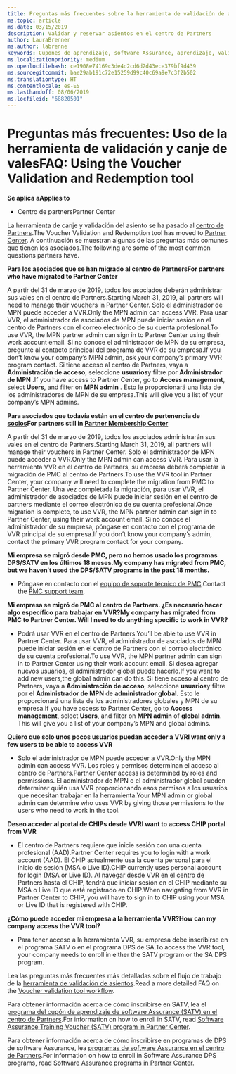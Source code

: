 ```yaml
---
title: Preguntas más frecuentes sobre la herramienta de validación de asientos | Centro de Partners
ms.topic: article
ms.date: 03/15/2019
description: Validar y reservar asientos en el centro de Partners
author: LauraBrenner
ms.author: labrenne
keywords: Cupones de aprendizaje, software Assurance, aprendizaje, validar vales, reservar justificante
ms.localizationpriority: medium
ms.openlocfilehash: ce1908e74169c3de4d2cd6d2d43ece379bf9d439
ms.sourcegitcommit: bae29ab191c72e15259d99c40c69a9e7c3f2b502
ms.translationtype: HT
ms.contentlocale: es-ES
ms.lasthandoff: 08/06/2019
ms.locfileid: "68820501"
---
```

# <a name="faq-using-the-voucher-validation-and-redemption-tool"></a><span data-ttu-id="71cf3-104">Preguntas más frecuentes: Uso de la herramienta de validación y canje de vales</span><span class="sxs-lookup"><span data-stu-id="71cf3-104">FAQ: Using the Voucher Validation and Redemption tool</span></span> 

<span data-ttu-id="71cf3-105">**Se aplica a**</span><span class="sxs-lookup"><span data-stu-id="71cf3-105">**Applies to**</span></span>

- <span data-ttu-id="71cf3-106">Centro de partners</span><span class="sxs-lookup"><span data-stu-id="71cf3-106">Partner Center</span></span>

<span data-ttu-id="71cf3-107">La herramienta de canje y validación del asiento se ha pasado al [centro de Partners](https://partner.microsoft.com/pcv/dashboard/overview).</span><span class="sxs-lookup"><span data-stu-id="71cf3-107">The Voucher Validation and Redemption tool has moved to [Partner Center](https://partner.microsoft.com/pcv/dashboard/overview).</span></span> <span data-ttu-id="71cf3-108">A continuación se muestran algunas de las preguntas más comunes que tienen los asociados.</span><span class="sxs-lookup"><span data-stu-id="71cf3-108">The following are some of the most common questions partners have.</span></span> 

<span data-ttu-id="71cf3-109">**Para los asociados que se han migrado al centro de Partners**</span><span class="sxs-lookup"><span data-stu-id="71cf3-109">**For partners who have migrated to Partner Center**</span></span>

 <span data-ttu-id="71cf3-110">A partir del 31 de marzo de 2019, todos los asociados deberán administrar sus vales en el centro de Partners.</span><span class="sxs-lookup"><span data-stu-id="71cf3-110">Starting March 31, 2019, all partners will need to manage their vouchers in Partner Center.</span></span> <span data-ttu-id="71cf3-111">Solo el administrador de MPN puede acceder a VVR.</span><span class="sxs-lookup"><span data-stu-id="71cf3-111">Only the MPN admin can access VVR.</span></span> <span data-ttu-id="71cf3-112">Para usar VVR, el administrador de asociados de MPN puede iniciar sesión en el centro de Partners con el correo electrónico de su cuenta profesional.</span><span class="sxs-lookup"><span data-stu-id="71cf3-112">To use VVR, the MPN partner admin can sign in to Partner Center using their work account email.</span></span> <span data-ttu-id="71cf3-113">Si no conoce el administrador de MPN de su empresa, pregunte al contacto principal del programa de VVR de su empresa.</span><span class="sxs-lookup"><span data-stu-id="71cf3-113">If you don’t know your company’s MPN admin, ask your company’s primary VVR program contact.</span></span>  <span data-ttu-id="71cf3-114">Si tiene acceso al centro de Partners, vaya a **Administración de acceso**, seleccione **usuarios**y filtre por **Administrador de MPN** .</span><span class="sxs-lookup"><span data-stu-id="71cf3-114">If you have access to Partner Center, go to **Access management**, select **Users**, and filter on **MPN admin** .</span></span> <span data-ttu-id="71cf3-115">Esto le proporcionará una lista de los administradores de MPN de su empresa.</span><span class="sxs-lookup"><span data-stu-id="71cf3-115">This will give you a list of your company’s MPN admins.</span></span>  

<span data-ttu-id="71cf3-116">**Para asociados que todavía están en el centro de pertenencia de [socios](https://partner.microsoft.com/)**</span><span class="sxs-lookup"><span data-stu-id="71cf3-116">**For partners still in [Partner Membership Center](https://partner.microsoft.com/)**</span></span>

<span data-ttu-id="71cf3-117">A partir del 31 de marzo de 2019, todos los asociados administrarán sus vales en el centro de Partners.</span><span class="sxs-lookup"><span data-stu-id="71cf3-117">Starting March 31, 2019, all partners will manage their vouchers in Partner Center.</span></span> <span data-ttu-id="71cf3-118">Solo el administrador de MPN puede acceder a VVR.</span><span class="sxs-lookup"><span data-stu-id="71cf3-118">Only the MPN admin can access VVR.</span></span> <span data-ttu-id="71cf3-119">Para usar la herramienta VVR en el centro de Partners, su empresa deberá completar la migración de PMC al centro de Partners.</span><span class="sxs-lookup"><span data-stu-id="71cf3-119">To use the VVR tool in Partner Center, your company will need to complete the migration from PMC to Partner Center.</span></span> <span data-ttu-id="71cf3-120">Una vez completada la migración, para usar VVR, el administrador de asociados de MPN puede iniciar sesión en el centro de partners mediante el correo electrónico de su cuenta profesional.</span><span class="sxs-lookup"><span data-stu-id="71cf3-120">Once migration is complete, to use VVR, the MPN partner admin can sign in to Partner Center, using their work account email.</span></span> <span data-ttu-id="71cf3-121">Si no conoce el administrador de su empresa, póngase en contacto con el programa de VVR principal de su empresa.</span><span class="sxs-lookup"><span data-stu-id="71cf3-121">If you don’t know your company’s admin, contact the primary VVR program contact for your company.</span></span>  


<span data-ttu-id="71cf3-122">**Mi empresa se migró desde PMC, pero no hemos usado los programas DPS/SATV en los últimos 18 meses.**</span><span class="sxs-lookup"><span data-stu-id="71cf3-122">**My company has migrated from PMC, but we haven’t used the DPS/SATV programs in the past 18 months.**</span></span>

- <span data-ttu-id="71cf3-123">Póngase en contacto con el [equipo de soporte técnico de PMC](mailto:proghelp@microsoft.com).</span><span class="sxs-lookup"><span data-stu-id="71cf3-123">Contact the [PMC support team](mailto:proghelp@microsoft.com).</span></span> 


<span data-ttu-id="71cf3-124">**Mi empresa se migró de PMC al centro de Partners. ¿Es necesario hacer algo específico para trabajar en VVR?**</span><span class="sxs-lookup"><span data-stu-id="71cf3-124">**My company has migrated from PMC to Partner Center. Will I need to do anything specific to work in VVR?**</span></span> 

- <span data-ttu-id="71cf3-125">Podrá usar VVR en el centro de Partners.</span><span class="sxs-lookup"><span data-stu-id="71cf3-125">You’ll be able to use VVR in Partner Center.</span></span>  <span data-ttu-id="71cf3-126">Para usar VVR, el administrador de asociados de MPN puede iniciar sesión en el centro de Partners con el correo electrónico de su cuenta profesional.</span><span class="sxs-lookup"><span data-stu-id="71cf3-126">To use VVR, the MPN partner admin can sign in to Partner Center using their work account email.</span></span> <span data-ttu-id="71cf3-127">Si desea agregar nuevos usuarios, el administrador global puede hacerlo.</span><span class="sxs-lookup"><span data-stu-id="71cf3-127">If you want to add new users,the global admin can do this.</span></span> <span data-ttu-id="71cf3-128">Si tiene acceso al centro de Partners, vaya a **Administración de acceso**, seleccione **usuarios**y filtre por el **Administrador de MPN** de **administrador global**. Esto le proporcionará una lista de los administradores globales y MPN de su empresa.</span><span class="sxs-lookup"><span data-stu-id="71cf3-128">If you have access to Partner Center, go to **Access management**, select **Users**, and filter on **MPN admin** of **global admin**. This will give you a list of your company’s MPN and global admins.</span></span>  

<span data-ttu-id="71cf3-129">**Quiero que solo unos pocos usuarios puedan acceder a VVR**</span><span class="sxs-lookup"><span data-stu-id="71cf3-129">**I want only a few users to be able to access VVR**</span></span>

- <span data-ttu-id="71cf3-130">Solo el administrador de MPN puede acceder a VVR.</span><span class="sxs-lookup"><span data-stu-id="71cf3-130">Only the MPN admin can access VVR.</span></span> <span data-ttu-id="71cf3-131">Los roles y permisos determinan el acceso al centro de Partners.</span><span class="sxs-lookup"><span data-stu-id="71cf3-131">Partner Center access is determined by roles and permissions.</span></span> <span data-ttu-id="71cf3-132">El administrador de MPN o el administrador global pueden determinar quién usa VVR proporcionando esos permisos a los usuarios que necesitan trabajar en la herramienta.</span><span class="sxs-lookup"><span data-stu-id="71cf3-132">Your MPN admin or global admin can determine who uses VVR by giving those permissions to the users who need to work in the tool.</span></span>

<span data-ttu-id="71cf3-133">**Deseo acceder al portal de CHIPs desde VVR**</span><span class="sxs-lookup"><span data-stu-id="71cf3-133">**I want to access CHIP portal from VVR**</span></span>

- <span data-ttu-id="71cf3-134">El centro de Partners requiere que inicie sesión con una cuenta profesional (AAD).</span><span class="sxs-lookup"><span data-stu-id="71cf3-134">Partner Center requires you to login with a work account (AAD).</span></span>  <span data-ttu-id="71cf3-135">El CHIP actualmente usa la cuenta personal para el inicio de sesión (MSA o Live ID).</span><span class="sxs-lookup"><span data-stu-id="71cf3-135">CHIP currently uses personal account for login (MSA or Live ID).</span></span>  <span data-ttu-id="71cf3-136">Al navegar desde VVR en el centro de Partners hasta el CHIP, tendrá que iniciar sesión en el CHIP mediante su MSA o Live ID que esté registrado en CHIP.</span><span class="sxs-lookup"><span data-stu-id="71cf3-136">When navigating from VVR in Partner Center to CHIP, you will have to sign in to CHIP using your MSA or Live ID that is registered with CHIP.</span></span>

<span data-ttu-id="71cf3-137">**¿Cómo puede acceder mi empresa a la herramienta VVR?**</span><span class="sxs-lookup"><span data-stu-id="71cf3-137">**How can my company access the VVR tool?**</span></span>

- <span data-ttu-id="71cf3-138">Para tener acceso a la herramienta VVR, su empresa debe inscribirse en el programa SATV o en el programa DPS de SA.</span><span class="sxs-lookup"><span data-stu-id="71cf3-138">To access the VVR tool, your company needs to enroll in either the SATV program or the SA DPS program.</span></span>

<span data-ttu-id="71cf3-139">Lea las preguntas más frecuentes más detalladas sobre el flujo de trabajo de la [herramienta de validación de asientos](https://query.prod.cms.rt.microsoft.com/cms/api/am/binary/RE3kz5o).</span><span class="sxs-lookup"><span data-stu-id="71cf3-139">Read a more detailed FAQ on the [Voucher validation tool workflow](https://query.prod.cms.rt.microsoft.com/cms/api/am/binary/RE3kz5o).</span></span>

<span data-ttu-id="71cf3-140">Para obtener información acerca de cómo inscribirse en SATV, lea el [programa del cupón de aprendizaje de software Assurance (SATV) en el centro de Partners](software-assurance-satv.md).</span><span class="sxs-lookup"><span data-stu-id="71cf3-140">For information on how to enroll in SATV, read [Software Assurance Training Voucher (SATV) program in Partner Center](software-assurance-satv.md).</span></span>

<span data-ttu-id="71cf3-141">Para obtener información acerca de cómo inscribirse en programas de DPS de software Assurance, lea [programas de software Assurance en el centro de Partners](software-assurance-dps.md).</span><span class="sxs-lookup"><span data-stu-id="71cf3-141">For information on how to enroll in Software Assurance DPS programs, read [Software Assurance programs in Partner Center](software-assurance-dps.md).</span></span>
